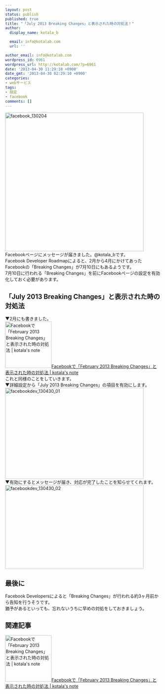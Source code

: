 ```yaml
---
layout: post
status: publish
published: true
title: "「July 2013 Breaking Changes」と表示された時の対処法！"
author:
  display_name: kotala_b

  email: info@kotalab.com
  url: ''

author_email: info@kotalab.com
wordpress_id: 6961
wordpress_url: http://kotalab.com/?p=6961
date: '2013-04-30 11:29:10 +0900'
date_gmt: '2013-04-30 02:29:10 +0900'
categories:
- webサービス
tags:
- 設定
- facebook
comments: []
---
```

<p><img src="http://kotalab.com/wp-content/uploads/facebook_130204-448x448.png" alt="facebook_130204" width="448" height="448" class="alignnone size-large wp-image-6032" /><br />
Facebookページにメッセージが届きました。@kotala_bです。<br />
Facebook Developer Roadmapによると、2月から4月にかけてあったFacebookの「Breaking Changes」が7月10日にもあるようです。<br />
7月10日に行われる「Breaking Changes」を前にFacebookページの設定を有効化しておく必要があります。<br />
<!--more--></p>
<h2>「July 2013 Breaking Changes」と表示された時の対処法</h2>
<p>▼2月にも書きました。<br />
<a href="http://kotalab.com/facebook-error-feb" target="_blank"><img  class="alignleft" src="http://kotalab.com/wp-content/uploads/facebook_130204-448x448.png" alt="Facebookで「February 2013 Breaking Changes」と表示された時の対処法 | kotala's note" width="150" /></a><a href="http://kotalab.com/facebook-error-feb" target="_blank">Facebookで「February 2013 Breaking Changes」と表示された時の対処法 | kotala's note</a><br style="clear:both;" />これと同様のことをしていきます。<br />
▼詳細設定から「July 2013 Breaking Changes」の項目を有効にします。<br />
<img src="http://kotalab.com/wp-content/uploads/facebookdev_130430_01-448x294.jpg" alt="facebookdev_130430_01" width="448" height="294" class="alignnone size-large wp-image-6965" /><br />
▼有効にするとメッセージが届き、対応が完了したことを知らせてくれます。<br />
<img src="http://kotalab.com/wp-content/uploads/facebookdev_130430_02-448x271.jpg" alt="facebookdev_130430_02" width="448" height="271" class="alignnone size-large wp-image-6964" /></p>
<h2>最後に</h2>
<p>Facebook Developersによると「Breaking Changes」が行われる約3ヶ月前から告知を行うそうです。<br />
猶予があるといっても、忘れないうちに早めの対処をしておきましょう。</p>
<h2 class="rele">関連記事</h2>
<p><a href="http://kotalab.com/facebook-error-feb" target="_blank"><img  class="alignleft" src="http://kotalab.com/wp-content/uploads/facebook_130204-448x448.png" alt="Facebookで「February 2013 Breaking Changes」と表示された時の対処法 | kotala's note" width="150" /></a><a href="http://kotalab.com/facebook-error-feb" target="_blank">Facebookで「February 2013 Breaking Changes」と表示された時の対処法 | kotala's note</a><br style="clear:both;" /></p>
